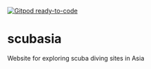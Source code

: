 [![Gitpod ready-to-code](https://img.shields.io/badge/Gitpod-ready--to--code-blue?logo=gitpod)](https://gitpod.io/#https://github.com/farahroslend/scubasia)

# scubasia
Website for exploring scuba diving sites in Asia
